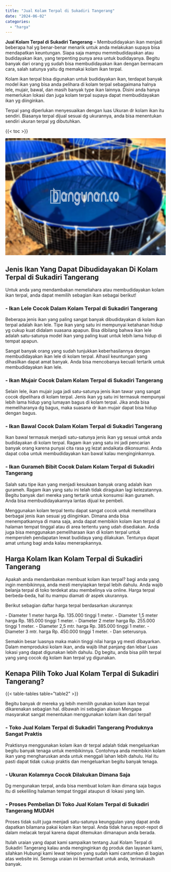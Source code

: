 ```yaml
---
title: "Jual Kolam Terpal di Sukadiri Tangerang"
date: "2024-06-02"
categories: 
  - "harga"
---
```


**Jual Kolam Terpal di Sukadiri Tangerang** – Membudidayakan ikan menjadi beberapa hal yg benar-benar menarik untuk anda melakukan supaya bisa mendapatkan keuntungan. Siapa saja mampu memmbudidayakan atau budidayakan ikan, yang terpenting punya area untuk budidayanya. Begitu banyak dari orang yg sudah bisa membudidayakan ikan dengan bermacam cara, salah satunya yaitu dg memakai kolam ikan terpal.

Kolam ikan terpal bisa digunakan untuk budidayakan ikan, terdapat banyak model ikan yang bisa anda pelihara di kolam terpal sebagaimana halnya lele, mujair, bawal, dan masih banyak type ikan lainnya. Disini anda hanya memerlukan lokasi dan juga kolam terpal supaya dapat membudidayakan ikan yg diinginkan.

Terpal yang diperlukan menyesuaikan dengan luas Ukuran dr kolam ikan itu sendiri. Biasanya terpal dijual sesuai dg ukurannya, anda bisa menentukan sendiri ukuran terpal yg dibutuhkan.

{{< toc >}}

![Jual Kolam Terpal di Sukadiri Tangerang](/images/jual-kolam-terpal-03.png)

## Jenis Ikan Yang Dapat Dibudidayakan Di Kolam Terpal di Sukadiri Tangerang

Untuk anda yang mendambakan memeliahara atau membudidayakan kolam ikan terpal, anda dapat memilih sebagian ikan sebagai berikut!

### \- Ikan Lele Cocok Dalam Kolam Terpal di Sukadiri Tangerang

Beberapa jenis ikan yang paling sangat banyak dibudidayakan di kolam ikan terpal adalah ikan lele. Tipe ikan yang satu ini mempunyai ketahanan hidup yg cukup kuat didalam suasana apapun. Bisa dibilang bahwa ikan lele adalah satu-satunya model ikan yang paling kuat untuk lebih lama hidup di tempat apapun.

Sangat banyak orang yang sudah tunjukkan keberhasilannya dengan membudidayakan ikan lele di kolam terpal. Alhasil keuntungan yang dihasilkan dapat amat banyak. Anda bisa mencobanya kecuali tertarik untuk membudidayakan ikan lele.

### \- Ikan Mujair Cocok Dalam Kolam Terpal di Sukadiri Tangerang

Selain lele, ikan mujair juga jadi satu-satunya jenis ikan tawar yang sangat cocok dipelihara di kolam terpal. Jenis ikan yg satu ini termasuk mempunyai lebih lama hidup yang lumayan bagus di kolam terpal. Jika anda bisa memeliharanya dg bagus, maka suasana dr ikan mujair dapat bisa hidup dengan bagus.

### \- Ikan Bawal Cocok Dalam Kolam Terpal di Sukadiri Tangerang

Ikan bawal termasuk menjadi satu-satunya jenis ikan yg sesuai untuk anda budidayakan di kolam terpal. Ragam ikan yang satu ini jadi pencarian banyak orang karena punyai cita rasa yg lezat andaikata dikonsumsi. Anda dapat coba untuk membudidayakan kan bawal kalau menginginkannya.

### \- Ikan Gurameh Bibit Cocok Dalam Kolam Terpal di Sukadiri Tangerang

Salah satu tipe ikan yang menjadi kesukaan banyak orang adalah ikan gurameh. Ragam ikan yang satu ini telah tidak diragukan lagi kelezatannya. Begitu banyak dari mereka yang tertarik untuk konsumsi ikan gurameh. Anda bisa membudidayakannya lantas dijual ke pembeli.

Menggunakan kolam terpal tentu dapat sangat cocok untuk memelihara berbagai jenis ikan sesuai yg diinginkan. Dimana anda bisa menempatkannya di mana saja, anda dapat membikin kolam ikan terpal di halaman tempat tinggal atau di area tertentu yang udah disediakan. Anda juga bisa menggunakan pemeliharaan ikan di kolam terpal untuk memperoleh pendapatan lewat budidaya yang dilakukan. Tentunya dapat amat untung bagi anda kalau menerapkannya.

## Harga Kolam Ikan Kolam Terpal di Sukadiri Tangerang

Apakah anda mendambakan membuat kolam ikan terpal? bagi anda yang ingin membikinnya, anda mesti menyiapkan terpal lebih dahulu. Anda wajib belanja terpal di toko terdekat atau membelinya via online. Harga terpal berbeda-beda, hal itu mampu diamati dr aspek ukurannya.

Berikut sebagian daftar harga terpal berdasarkan ukurannya:

\- Diameter 1 meter harga Rp. 135.000 tinggi 1 meter. - Diameter 1,5 meter harga Rp. 185.000 tinggi 1 meter. - Diameter 2 meter harga Rp. 255.000 tinggi 1 meter. - Diameter 2,5 mtr. harga Rp. 385.000 tinggi 1 meter. - Diameter 3 mtr. harga Rp. 450.000 tinggi 1 meter. - Dan seterusnya.

Semakin besar luasnya maka makin tinggi nilai harga yg mesti dibayarkan. Dalam memproduksi kolam ikan, anda wajib lihat panjang dan lebar Luas lokasi yang dapat digunakan lebih dahulu. Dg begitu, anda bisa pilih terpal yang yang cocok dg kolam ikan terpal yg digunakan.

## Kenapa Pilih Toko Jual Kolam Terpal di Sukadiri Tangerang?

{{< table-tables table="table2" >}}

Begitu banyak dr mereka yg lebih memilih gunakan kolam ikan terpal dikarenakan sebagian hal. dibawah ini sebagian alasan Mengapa masyarakat sangat menentukan menggunakan kolam ikan dari terpal!

### \- Toko Jual Kolam Terpal di Sukadiri Tangerang Produknya Sangat Praktis

Praktisnya menggunakan kolam ikan dr terpal adalah tidak mengeluarkan begitu banyak tenaga untuk membikinnya. Contohnya anda membikin kolam ikan yang mengharuskan anda untuk menggali lahan lebih dahulu. Hal itu pasti dapat tidak cukup praktis dan mengeluarkan begitu banyak tenaga.

### \- Ukuran Kolamnya Cocok Dilakukan Dimana Saja

Dg mengunakan terpal, anda bisa membuat kolam ikan dimana saja bagus itu di sekeliling halaman tempat tinggal ataupun di lokasi yang lain.

### \- Proses Pembelian Di Toko Jual Kolam Terpal di Sukadiri Tangerang MUDAH

Proses tidak sulit juga menjadi satu-satunya keunggulan yang dapat anda dapatkan bilamana pakai kolam ikan terpal. Anda tidak harus repot-repot di dalam melacak terpal karena dapat ditemukan dimanapun anda berada.

Itulah uraian yang dapat kami sampaikan tentang Jual Kolam Terpal di Sukadiri Tangerang kalau anda menginginkan dg produk dan layanan kami, silahkan Hubungi kami lewat telepon yang sudah kami cantumkan di bagian atas website ini. Semoga uraian ini bermanfaat untuk anda, terimakasih banyak.
